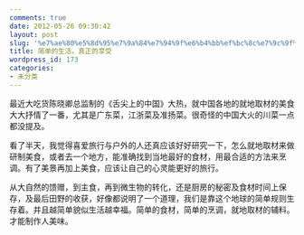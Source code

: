 ```yaml
---
comments: true
date: 2012-05-26 09:30:42
layout: post
slug: '%e7%ae%80%e5%8d%95%e7%9a%84%e7%94%9f%e6%b4%bb%ef%bc%8c%e7%9c%9f%e6%ad%a3%e7%9a%84%e4%ba%ab%e5%8f%97'
title: 简单的生活，真正的享受
wordpress_id: 173
categories:
- 未分类
---
```


最近大吃货陈晓卿总监制的《舌尖上的中国》大热，就中国各地的就地取材的美食大大抒情了一番，尤其是广东菜，江浙菜及准扬菜。很奇怪的中国大火的川菜一点都没提及。

看了半天，我觉得喜爱旅行与户外的人还真应该好好研究一下，怎么就地取材来做研制美食，或者去一个地方，能准确找到当地最好的食材，用最合适的方法来烹调。有了美景再加上美食，应该让自己的心灵能更好的旅行。

从大自然的馈赠，到主食，再到微生物的转化，还是厨房的秘密及食材时间上保存，及最后田野的收获，好像都说明了一个道理，我们是靠这个地球的简单规则生存着。并且越简单貌似生活越幸福。简单的食材，简单的烹调，就地取材的辅料。才能制作人美味。
